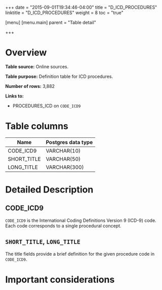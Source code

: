 +++
date = "2015-09-01T19:34:46-04:00"
title = "D_ICD_PROCEDURES"
linktitle = "D_ICD_PROCEDURES"
weight = 8
toc = "true"

[menu]
  [menu.main]
    parent = "Table detail"

+++

# Overview

**Table source:** Online sources.

**Table purpose:** Definition table for ICD procedures.

**Number of rows:** 3,882

**Links to:** 

* PROCEDURES_ICD on `CODE_ICD9`

# Table columns

Name | Postgres data type 
---- | ---- 
CODE\_ICD9 | VARCHAR(10)
SHORT\_TITLE | VARCHAR(50) 
LONG\_TITLE | VARCHAR(300)
	
# Detailed Description

## CODE_ICD9

`CODE_ICD9` is the International Coding Definitions Version 9 (ICD-9) code. Each code corresponds to a single procedural concept.

## `SHORT_TITLE`, `LONG_TITLE`

The title fields provide a brief definition for the given procedure code in `CODE_ICD9`.

# Important considerations
